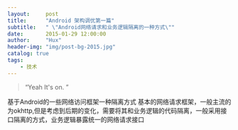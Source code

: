 ```yaml
---
layout:     post
title:      "Android 架构调优第一篇"
subtitle:   " \"Android网络请求和业务逻辑隔离的一种方式\""
date:       2015-01-29 12:00:00
author:     "Hux"
header-img: "img/post-bg-2015.jpg"
catalog: true
tags:
    - 技术
---
```


> “Yeah It's on. ”

基于Android的一些网络访问框架一种隔离方式
基本的网络请求框架，一般主流的为okhttp,但是考虑到后期的变化，需要将其和业务逻辑的代码隔离，一般采用接口隔离的方式，业务逻辑暴露统一的网络请求接口
